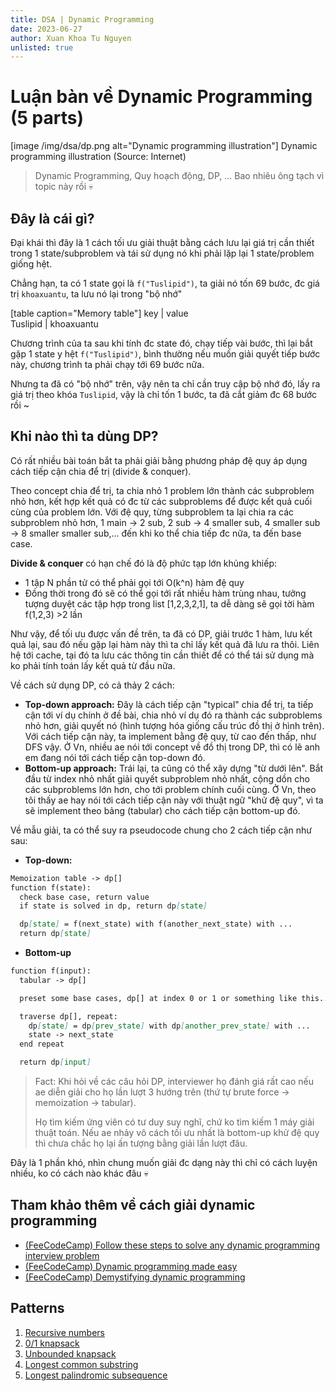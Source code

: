 ```yaml
---
title: DSA | Dynamic Programming
date: 2023-06-27
author: Xuan Khoa Tu Nguyen
unlisted: true
---
```


# Luận bàn về Dynamic Programming (5 parts)

[image /img/dsa/dp.png alt="Dynamic programming illustration"]
    Dynamic programming illustration (Source: Internet)

> Dynamic Programming, Quy hoạch động, DP, ... Bao nhiêu ông tạch vì topic này rồi 💀

## Đây là cái gì?

Đại khái thì đây là 1 cách tối ưu giải thuật bằng cách lưu lại giá trị cần thiết trong 1
state/subproblem và tái sử dụng nó khi phải lặp lại 1 state/problem giống hệt.

Chẳng hạn, ta có 1 state gọi là `f("Tuslipid")`, ta giải nó tốn 69 bước, đc giá trị `khoaxuantu`,
ta lưu nó lại trong "bộ nhớ"

[table caption="Memory table"]
    key      | value     
    Tuslipid | khoaxuantu

Chương trình của ta sau khi tính đc state đó, chạy tiếp vài bước, thì lại bắt gặp 1 state y hệt
`f("Tuslipid")`, bình thường nếu muốn giải quyết tiếp bước này, chương trình ta phải chạy tới 69
bước nữa.

Nhưng ta đã có "bộ nhớ" trên, vậy nên ta chỉ cần truy cập bộ nhớ đó, lấy ra giá trị theo
khóa `Tuslipid`, vậy là chỉ tốn 1 bước, ta đã cắt giảm đc 68 bước rồi ~

## Khi nào thì ta dùng DP?

Có rất nhiều bài toán bắt ta phải giải bằng phương pháp đệ quy áp dụng cách tiếp cận chia để trị
(divide & conquer).

Theo concept chia để trị, ta chia nhỏ 1 problem lớn thành các subproblem nhỏ hơn, kết hợp kết quả có
đc từ các subproblems để được kết quả cuối cùng của problem lớn. Với đệ quy, từng subproblem ta lại
chia ra các subproblem nhỏ hơn, 1 main -> 2 sub, 2 sub -> 4 smaller sub, 4 smaller sub -> 8 smaller
smaller sub,... đến khi ko thể chia tiếp đc nữa, ta đến base case.

**Divide & conquer** có hạn chế đó là độ phức tạp lớn khủng khiếp:

- 1 tập N phần tử có thể phải gọi tới O(k^n) hàm đệ quy
- Đồng thời trong đó sẽ có thể gọi tới rất nhiều hàm trùng nhau, tưởng tượng duyệt các tập hợp trong list [1,2,3,2,1], ta dễ dàng sẽ gọi tời hàm f(1,2,3) >2 lần

Như vậy, để tối ưu được vấn đề trên, ta đã có DP, giải trước 1 hàm, lưu kết quả lại, sau đó nếu gặp
lại hàm này thì ta chỉ lấy kết quả đã lưu ra thôi. Liên hệ tới cache, tại đó ta lưu các thông tin
cần thiết để có thể tái sử dụng mà ko phải tính toán lấy kết quả từ đầu nữa.

Về cách sử dụng DP, có cả thảy 2 cách:

- **Top-down approach:** Đây là cách tiếp cận "typical" chia để trị, ta tiếp cận tới ví dụ chính ở đề bài, chia nhỏ ví dụ đó ra thành các subproblems nhỏ hơn, giải quyết nó (hình tượng hóa giống cấu trúc đồ thị ở hình trên). Với cách tiếp cận này, ta implement bằng đệ quy, từ cao đến thấp, như DFS vậy. Ở Vn, nhiều ae nói tới concept về đồ thị trong DP, thì có lẽ anh em đang nói tới cách tiếp cận top-down đó.
- **Bottom-up approach:** Trái lại, ta cũng có thể xây dựng "từ dưới lên". Bắt đầu từ index nhỏ nhất giải quyết subproblem nhỏ nhất, cộng dồn cho các subproblems lớn hơn, cho tới problem chính cuối cùng. Ở Vn, theo tôi thấy ae hay nói tới cách tiếp cận này với thuật ngữ "khử đệ quy", vì ta sẽ implement theo bảng (tabular) cho cách tiếp cận bottom-up đó.

Về mẫu giải, ta có thể suy ra pseudocode chung cho 2 cách tiếp cận như sau:

- **Top-down:**

```md
Memoization table -> dp[]
function f(state):
  check base case, return value
  if state is solved in dp, return dp[state]

  dp[state] = f(next_state) with f(another_next_state) with ...
  return dp[state]
```

- **Bottom-up**

```md
function f(input):
  tabular -> dp[]

  preset some base cases, dp[] at index 0 or 1 or something like this...

  traverse dp[], repeat:
    dp[state] = dp[prev_state] with dp[another_prev_state] with ...
    state -> next_state
  end repeat

  return dp[input]
```

> Fact: Khi hỏi về các câu hỏi DP, interviewer họ đánh giá rất cao nếu ae diễn giải cho họ lần lượt
> 3 hướng trên (thứ tự brute force -> memoization -> tabular).
>
> Họ tìm kiếm ứng viên có tư duy suy
> nghĩ, chứ ko tìm kiếm 1 máy giải thuật toán. Nếu ae nhảy vô cách tối ưu nhất là bottom-up khử đệ
> quy thì chưa chắc họ lại ấn tượng bằng giải lần lượt đâu.

Đây là 1 phần khó, nhìn chung muốn giải đc dạng này thì chỉ có cách luyện nhiều, ko có cách nào khác đâu 💀

## Tham khảo thêm về cách giải dynamic programming

- [(FeeCodeCamp) Follow these steps to solve any dynamic programming interview problem](https://www.freecodecamp.org/news/follow-these-steps-to-solve-any-dynamic-programming-interview-problem-cc98e508cd0e)
- [(FeeCodeCamp) Dynamic programming made easy](https://www.freecodecamp.org/news/dynamic-programming-made-easy)
- [(FeeCodeCamp) Demystifying dynamic programming](https://www.freecodecamp.org/news/demystifying-dynamic-programming-3efafb8d4296/)

## Patterns

1. [Recursive numbers](/dsa/dynamic-programming/recursive-numbers)
2. [0/1 knapsack](/dsa/dynamic-programming/0-1-knapsack)
3. [Unbounded knapsack](/dsa/dynamic-programming/unbounded-knapsack)
4. [Longest common substring](/dsa/dynamic-programming/longest-common-substring)
5. [Longest palindromic subsequence](/dsa/dynamic-programming/palindromic-subsequence)
